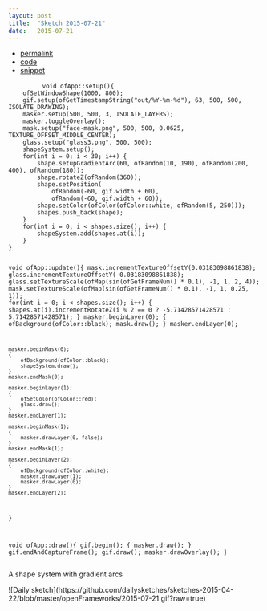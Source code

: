 ```yaml
---
layout: post
title:  "Sketch 2015-07-21"
date:   2015-07-21
---
```

<div class="code">
    <ul>
		<li><a href="{% post_url 2015-07-21-sketch %}">permalink</a></li>
		<li><a href="https://github.com/dailysketches/dailySketches/tree/master/sketches/2015-07-21">code</a></li>
		<li><a href="#" class="snippet-button">snippet</a></li>
	</ul>
    <pre class="snippet">
        <code class="cpp">void ofApp::setup(){
    ofSetWindowShape(1000, 800);
    gif.setup(ofGetTimestampString(&quot;out/%Y-%m-%d&quot;), 63, 500, 500, ISOLATE_DRAWING);
    masker.setup(500, 500, 3, ISOLATE_LAYERS);
    masker.toggleOverlay();
    mask.setup(&quot;face-mask.png&quot;, 500, 500, 0.0625, TEXTURE_OFFSET_MIDDLE_CENTER);
    glass.setup(&quot;glass3.png&quot;, 500, 500);
    shapeSystem.setup();
    for(int i = 0; i &lt; 30; i++) {
        shape.setupGradientArc(60, ofRandom(10, 190), ofRandom(200, 400), ofRandom(180));
        shape.rotateZ(ofRandom(360));
        shape.setPosition(
            ofRandom(-60, gif.width + 60),
            ofRandom(-60, gif.width + 60));
        shape.setColor(ofColor(ofColor::white, ofRandom(5, 250)));
        shapes.push_back(shape);
    }
    for(int i = 0; i &lt; shapes.size(); i++) {
        shapeSystem.add(shapes.at(i));
    }
}

void ofApp::update(){
    mask.incrementTextureOffsetY(0.03183098861838);
    glass.incrementTextureOffsetY(-0.03183098861838);
    glass.setTextureScale(ofMap(sin(ofGetFrameNum() * 0.1), -1, 1, 2, 4));
    mask.setTextureScale(ofMap(sin(ofGetFrameNum() * 0.1), -1, 1, 0.25, 1));
    for(int i = 0; i &lt; shapes.size(); i++) {
        shapes.at(i).incrementRotateZ(i % 2 == 0 ? -5.71428571428571 : 5.71428571428571);
    }
    masker.beginLayer(0);
    {
        ofBackground(ofColor::black);
        mask.draw();
    }
    masker.endLayer(0);
    
    masker.beginMask(0);
    {
        ofBackground(ofColor::black);
        shapeSystem.draw();
    }
    masker.endMask(0);
    
    masker.beginLayer(1);
    {
        ofSetColor(ofColor::red);
        glass.draw();
    }
    masker.endLayer(1);
    
    masker.beginMask(1);
    {
        masker.drawLayer(0, false);
    }
    masker.endMask(1);
    
    masker.beginLayer(2);
    {
        ofBackground(ofColor::white);
        masker.drawLayer(1);
        masker.drawLayer(0);
    }
    masker.endLayer(2);
}

void ofApp::draw(){
    gif.begin();
    {
        masker.draw();
    }
    gif.endAndCaptureFrame();
    gif.draw();
    masker.drawOverlay();
}</code>
    </pre>
</div>
<p class="description">A shape system with gradient arcs</p>
![Daily sketch](https://github.com/dailysketches/sketches-2015-04-22/blob/master/openFrameworks/2015-07-21.gif?raw=true)
